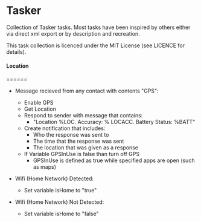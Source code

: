 Tasker
======

Collection of Tasker tasks. Most tasks have been inspired by others either via direct xml export or by description and recreation.

This task collection is licenced under the MIT License (see LICENCE for details).


#### Location
======
* Message recieved from any contact with contents "GPS":
    * Enable GPS
    * Get Location
    * Respond to sender with message that contains:
        * "Location %LOC. Accuracy: % LOCACC. Battery Status: %BATT"
    * Create notification that includes:
        * Who the response was sent to
        * The time that the response was sent
        * The location that was given as a response
    * If Variable GPSInUse is false than turn off GPS
        * GPSInUse is defined as true while specified apps are open (such as maps)

* Wifi (Home Network) Detected:
    * Set variable isHome to "true"

* Wifi (Home Network) Not Detected:
    * Set variable isHome to "false"
